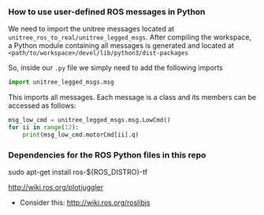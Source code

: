 ### How to use user-defined ROS messages in Python

We need to import the unitree messages located at `unitree_ros_to_real/unitree_legged_msgs`.
After compiling the workspace, a Python module containing all messages is generated and located at
`<path/to/workspace>/devel/lib/python3/dist-packages`

So, inside our `.py` file we simply need to add the following imports
```Python
import unitree_legged_msgs.msg
```

This imports all messages. Each message is a class and its members can be accessed as follows:
```Python
msg_low_cmd = unitree_legged_msgs.msg.LowCmd()
for ii in range(12):
    print(msg_low_cmd.motorCmd[ii].q)
```

### Dependencies for the ROS Python files in this repo
sudo apt-get install ros-${ROS_DISTRO}-tf

http://wiki.ros.org/plotjuggler


* Consider this: http://wiki.ros.org/roslibjs